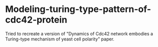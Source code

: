 # Modeling-turing-type-pattern-of-cdc42-protein
Tried to recreate a version of "Dynamics of Cdc42 network embodies a Turing-type mechanism of yeast cell polarity" paper. 
